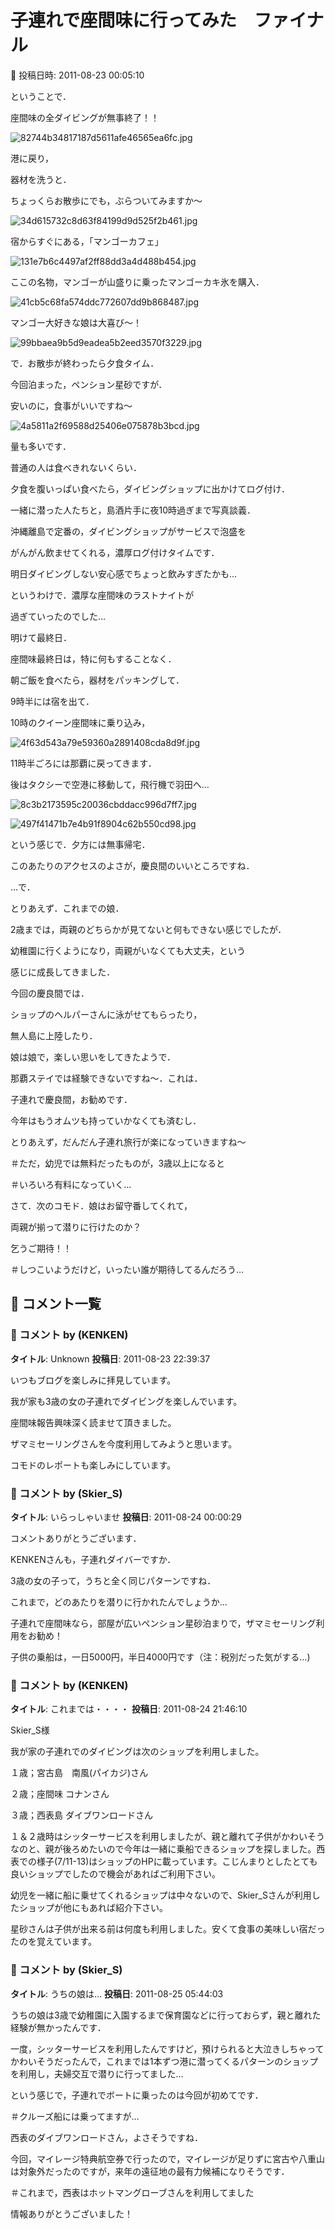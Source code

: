 # 子連れで座間味に行ってみた　ファイナル

📅 投稿日時: 2011-08-23 00:05:10

ということで．


座間味の全ダイビングが無事終了！！







![82744b34817187d5611afe46565ea6fc.jpg](images/82744b34817187d5611afe46565ea6fc.jpg)




港に戻り，


器材を洗うと．





ちょっくらお散歩にでも，ぶらついてみますか～




![34d615732c8d63f84199d9d525f2b461.jpg](images/34d615732c8d63f84199d9d525f2b461.jpg)







宿からすぐにある，「マンゴーカフェ」




![131e7b6c4497af2ff88dd3a4d488b454.jpg](images/131e7b6c4497af2ff88dd3a4d488b454.jpg)




ここの名物，マンゴーが山盛りに乗ったマンゴーカキ氷を購入．




![41cb5c68fa574ddc772607dd9b868487.jpg](images/41cb5c68fa574ddc772607dd9b868487.jpg)







マンゴー大好きな娘は大喜び～！




![99bbaea9b5d9eadea5b2eed3570f3229.jpg](images/99bbaea9b5d9eadea5b2eed3570f3229.jpg)




で．お散歩が終わったら夕食タイム．





今回泊まった，ペンション星砂ですが．


安いのに，食事がいいですね～




![4a5811a2f69588d25406e075878b3bcd.jpg](images/4a5811a2f69588d25406e075878b3bcd.jpg)




量も多いです．


普通の人は食べきれないくらい．





夕食を腹いっぱい食べたら，ダイビングショップに出かけてログ付け．


一緒に潜った人たちと，島酒片手に夜10時過ぎまで写真談義．


沖縄離島で定番の，ダイビングショップがサービスで泡盛を


がんがん飲ませてくれる，濃厚ログ付けタイムです．


明日ダイビングしない安心感でちょっと飲みすぎたかも…


というわけで．濃厚な座間味のラストナイトが


過ぎていったのでした… 





明けて最終日．


座間味最終日は，特に何もすることなく．


朝ご飯を食べたら，器材をパッキングして．





9時半には宿を出て．


10時のクイーン座間味に乗り込み，




![4f63d543a79e59360a2891408cda8d9f.jpg](images/4f63d543a79e59360a2891408cda8d9f.jpg)




11時半ごろには那覇に戻ってきます．





後はタクシーで空港に移動して，飛行機で羽田へ…




![8c3b2173595c20036cbddacc996d7ff7.jpg](images/8c3b2173595c20036cbddacc996d7ff7.jpg)






![497f41471b7e4b91f8904c62b550cd98.jpg](images/497f41471b7e4b91f8904c62b550cd98.jpg)




という感じで．夕方には無事帰宅．


このあたりのアクセスのよさが，慶良間のいいところですね．





…で．


とりあえず．これまでの娘．


2歳までは，両親のどちらかが見てないと何もできない感じでしたが．


幼稚園に行くようになり，両親がいなくても大丈夫，という


感じに成長してきました．





今回の慶良間では．


ショップのヘルパーさんに泳がせてもらったり，


無人島に上陸したり．


娘は娘で，楽しい思いをしてきたようで．


那覇ステイでは経験できないですね～．これは．


子連れで慶良間，お勧めです．





今年はもうオムツも持っていかなくても済むし．


とりあえず，だんだん子連れ旅行が楽になっていきますね～


＃ただ，幼児では無料だったものが，3歳以上になると


＃いろいろ有料になっていく… 





さて．次のコモド．娘はお留守番してくれて，


両親が揃って潜りに行けたのか？


乞うご期待！！


＃しつこいようだけど，いったい誰が期待してるんだろう…

## 💬 コメント一覧

### 💬 コメント by (KENKEN)
**タイトル**: Unknown
**投稿日**: 2011-08-23 22:39:37

いつもブログを楽しみに拝見しています。

我が家も3歳の女の子連れでダイビングを楽しんでいます。

座間味報告興味深く読ませて頂きました。

ザマミセーリングさんを今度利用してみようと思います。

コモドのレポートも楽しみにしています。

### 💬 コメント by (Skier_S)
**タイトル**: いらっしゃいませ
**投稿日**: 2011-08-24 00:00:29

コメントありがとうございます．

KENKENさんも，子連れダイバーですか．

3歳の女の子って，うちと全く同じパターンですね．

これまで，どのあたりを潜りに行かれたんでしょうか…



子連れで座間味なら，部屋が広いペンション星砂泊まりで，ザマミセーリング利用をお勧め！

子供の乗船は，一日5000円，半日4000円です（注：税別だった気がする…)

### 💬 コメント by (KENKEN)
**タイトル**: これまでは・・・・
**投稿日**: 2011-08-24 21:46:10

Skier_S様



我が家の子連れでのダイビングは次のショップを利用しました。

１歳；宮古島　南風(パイカジ)さん

２歳；座間味 コナンさん

３歳；西表島 ダイブワンロードさん

１＆２歳時はシッターサービスを利用しましたが、親と離れて子供がかわいそうなのと、親が後ろめたいので今年は一緒に乗船できるショップを探しました。西表での様子(7/11-13)はショップのHPに載っています。こじんまりとしたとても良いショップでしたので機会があればご利用下さい。

幼児を一緒に船に乗せてくれるショップは中々ないので、Skier_Sさんが利用したショップが他にもあれば紹介下さい。



星砂さんは子供が出来る前は何度も利用しました。安くて食事の美味しい宿だったのを覚えています。

### 💬 コメント by (Skier_S)
**タイトル**: うちの娘は…
**投稿日**: 2011-08-25 05:44:03

うちの娘は3歳で幼稚園に入園するまで保育園などに行っておらず，親と離れた経験が無かったんです．

一度，シッターサービスを利用したんですけど，預けられると大泣きしちゃってかわいそうだったんで，これまでは1本ずつ港に潜ってくるパターンのショップを利用し，夫婦交互で潜りに行ってました…



という感じで，子連れでボートに乗ったのは今回が初めてです．

＃クルーズ船には乗ってますが…



西表のダイブワンロードさん，よさそうですね．

今回，マイレージ特典航空券で行ったので，マイレージが足りずに宮古や八重山は対象外だったのですが，来年の遠征地の最有力候補になりそうです．

＃これまで，西表はホットマングローブさんを利用してました

情報ありがとうございました！

